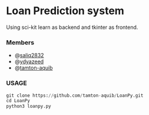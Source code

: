 # Loan Prediction system

Using sci-kit learn as backend and tkinter as frontend.

### Members
- @[saliq2832](https://github.com/saliq2832)
- @[ydyazeed](https://github.com/ydyazeed)
- @[tamton-aquib](https://github.com/tamton-aquib)

### USAGE
```py
git clone https://github.com/tamton-aquib/LoanPy.git
cd LoanPy
python3 loanpy.py
```
